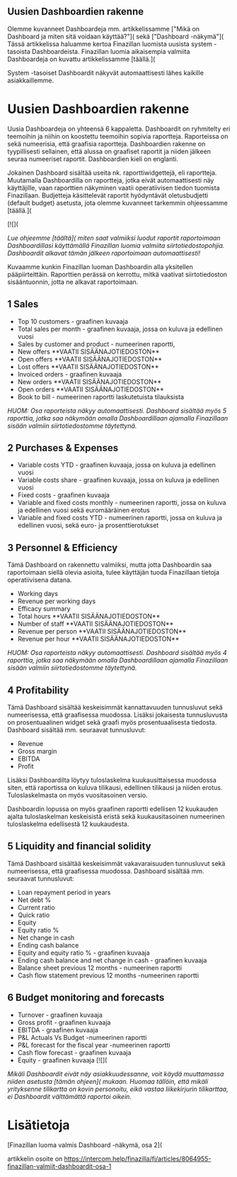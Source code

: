 ## Uusien Dashboardien rakenne

Olemme kuvanneet Dashboardeja mm. artikkelissamme ["Mikä on Dashboard ja miten sitä voidaan käyttää?"]( sekä ["Dashboard -näkymä"]( Tässä artikkelissa haluamme kertoa Finazillan luomista uusista system -tasoista Dashboardeista. Finazillan luomia aikaisempia valmiita Dashboardeja on kuvattu artikkelissamme [täällä.](

System -tasoiset Dashboardit näkyvät automaattisesti lähes kaikille asiakkaillemme.

# Uusien Dashboardien rakenne

Uusia Dashboardeja on yhteensä 6 kappaletta. Dashboardit on ryhmitelty eri teemoihin ja niihin on koostettu teemoihin sopivia raportteja. Raporteissa on sekä numeerisia, että graafisia raportteja. Dashboardien rakenne on tyypillisesti sellainen, että alussa on graafiset raportit ja niiden jälkeen seuraa numeeriset raportit. Dashboardien kieli on englanti.

Jokainen Dashboard sisältää useita nk. raporttiwidgettejä, eli raportteja. Muutamalla Dashboardilla on raportteja, jotka eivät automaattisesti näy käyttäjille, vaan raporttien näkyminen vaatii operatiivisen tiedon tuomista Finazillaan. Budjetteja käsittelevät raportit hyödyntävät oletusbudjetti (default budget) asetusta, jota olemme kuvanneet tarkemmin ohjeessamme [täällä.]( 

[![](

*Lue ohjeemme [täältä]( miten saat valmiiksi luodut raportit raportoimaan Dashboardillasi käyttämällä Finazillan luomia valmiita siirtotiedostopohjia. Dashboardit alkavat tämän jälkeen raportoimaan automaattisesti!* 

Kuvaamme kunkin Finazillan luoman Dashboardin alla yksitellen pääpiirteittäin. Raporttien perässä on kerrottu, mitkä vaativat siirtotiedoston sisääntuonnin, jotta ne alkavat raportoimaan.

## 

## 1 Sales

* Top 10 customers - graafinen kuvaaja
* Total sales per month - graafinen kuvaaja, jossa on kuluva ja edellinen vuosi
* Sales by customer and product - numeerinen raportti,
* New offers \*\*VAATII SISÄÄNAJOTIEDOSTON\*\*
* Open offers \*\*VAATII SISÄÄNAJOTIEDOSTON\*\*
* Lost offers \*\*VAATII SISÄÄNAJOTIEDOSTON\*\*
* Invoiced orders - graafinen kuvaaja
* New orders \*\*VAATII SISÄÄNAJOTIEDOSTON\*\*
* Open orders \*\*VAATII SISÄÄNAJOTIEDOSTON\*\*
* Book to bill - numeerinen raportti laskutetuista tilauksista

*HUOM: Osa raporteista näkyy automaattisesti. Dashboard sisältää myös 5 raporttia, jotka saa näkymään omalla Dashboardillaan ajamalla Finazillaan sisään valmiin siirtotiedostomme täytettynä.* 

## 2 Purchases & Expenses

* Variable costs YTD - graafinen kuvaaja, jossa on kuluva ja edellinen vuosi
* Variable costs share - graafinen kuvaaja, jossa on kuluva ja edellinen vuosi
* Fixed costs - graafinen kuvaaja
* Variable and fixed costs monthly - numeerinen raportti, jossa on kuluva ja edellinen vuosi sekä euromääräinen erotus
* Variable and fixed costs YTD - numeerinen raportti, jossa on kuluva ja edellinen vuosi, sekä euro- ja prosenttierotukset
## 3 Personnel & Efficiency

Tämä Dashboard on rakennettu valmiiksi, mutta jotta Dashboardin saa raportoimaan siellä olevia asioita, tulee käyttäjän tuoda Finazillaan tietoja operatiivisena datana.

* Working days
* Revenue per working days
* Efficacy summary
* Total hours \*\*VAATII SISÄÄNAJOTIEDOSTON\*\*
* Number of staff \*\*VAATII SISÄÄNAJOTIEDOSTON\*\*
* Revenue per person \*\*VAATII SISÄÄNAJOTIEDOSTON\*\*
* Revenue per hour \*\*VAATII SISÄÄNAJOTIEDOSTON\*\*

*HUOM: Osa raporteista näkyy automaattisesti. Dashboard sisältää myös 4 raporttia, jotka saa näkymään omalla Dashboardillaan ajamalla Finazillaan sisään valmiin siirtotiedostomme täytettynä.* 

## 4 Profitability

Tämä Dashboard sisältää keskeisimmät kannattavuuden tunnusluvut sekä numeerisessa, että graafisessa muodossa. Lisäksi jokaisesta tunnusluvusta on prosentuaalinen widget sekä graafi myös prosentuaalisesta tiedosta. Dashboard sisältää mm. seuraavat tunnusluvut:

* Revenue
* Gross margin
* EBITDA
* Profit

Lisäksi Dashboardilta löytyy tuloslaskelma kuukausittaisessa muodossa siten, että raportissa on kuluva tilikausi, edellinen tilikausi ja niiden erotus. Tuloslaskelmasta on myös vuositasoinen versio.

Dashboardin lopussa on myös graafinen raportti edellisen 12 kuukauden ajalta tuloslaskelman keskeisistä eristä sekä kuukausitasoinen numeerinen tuloslaskelma edellisestä 12 kuukaudesta.

## 5 Liquidity and financial solidity

Tämä Dashboard sisältää keskeisimmät vakavaraisuuden tunnusluvut sekä numeerisessa, että graafisessa muodossa. Dashboard sisältää mm. seuraavat tunnusluvut:

* Loan repayment period in years
* Net debt %
* Current ratio
* Quick ratio
* Equity
* Equity ratio %
* Net change in cash
* Ending cash balance
* Equity and equity ratio % - graafinen kuvaaja
* Ending cash balance and net change in cash - graafinen kuvaaja
* Balance sheet previous 12 months - numeerinen raportti
* Cash flow statement previous 12 months -numeerinen raportti
## 6 Budget monitoring and forecasts

* Turnover - graafinen kuvaaja
* Gross profit - graafinen kuvaaja
* EBITDA - graafinen kuvaaja
* P&L Actuals Vs Budget -numeerinen raportti
* P&L forecast for the fiscal year -numeerinen raportti
* Cash flow forecast - graafinen kuvaaja
* Equity - graafinen kuvaaja
[![](

*Mikäli Dashboardit eivät näy asiakkuudessanne, voit käydä muuttamassa niiden asetusta [tämän ohjeen]( mukaan. Huomaa tällöin, että mikäli yrityksenne tilikartta on kovin personoitu, eikä vastaa liikekirjurin tilikarttaa, ei Dashboardit välttämättä raportoi oikein.* 

# Lisätietoja

[Finazillan luoma valmis Dashboard -näkymä, osa 2](



artikkelin osoite on https://intercom.help/finazilla/fi/articles/8064955-finazillan-valmiit-dashboardit-osa-1

